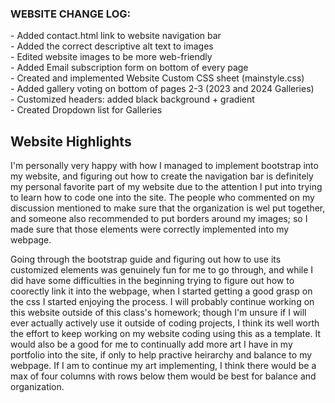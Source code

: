 <h3>WEBSITE CHANGE LOG: </h3>
  - Added contact.html link to website navigation bar <br>
  - Added the correct descriptive alt text to images <br>
  - Edited website images to be more web-friendly <br>
  - Added Email subscription form on bottom of every page <br>
  - Created and implemented Website Custom CSS sheet (mainstyle.css) <br>
  - Added gallery voting on bottom of pages 2-3 (2023 and 2024 Galleries) <br>
  - Customized headers: added black background + gradient <br>
  - Created Dropdown list for Galleries <br>


<h2>Website Highlights</h2>

  <p>I'm personally very happy with how I managed to implement bootstrap into my website, and figuring out how to create the navigation bar is definitely my personal favorite part of my website due to the attention I put into trying to learn how to code one into the site. The people who commented on my discussion mentioned to make sure that the organization is wel put together, and someone also recommended to put borders around my images; so I made sure that those elements were correctly implemented into my webpage. </p>

  <p>Going through the bootstrap guide and figuring out how to use its customized elements was genuinely fun for me to go through, and while I did have some difficulties in the beginning trying to figure out how to coorectly link it into the webpage, when I started getting a good grasp on the css I started enjoying the process. I will probably continue working on this website outside of this class's homework; though I'm unsure if I will ever actually actively use it outside of coding projects, I think its well worth the effort to keep working on my website coding using this as a template. It would also be a good for me to continually add more art I have in my portfolio into the site, if only to help practive heirarchy and balance to my webpage. If I am to continue my art implementing, I think there would be a max of four columns with rows below them would be best for balance and organization.</p>

